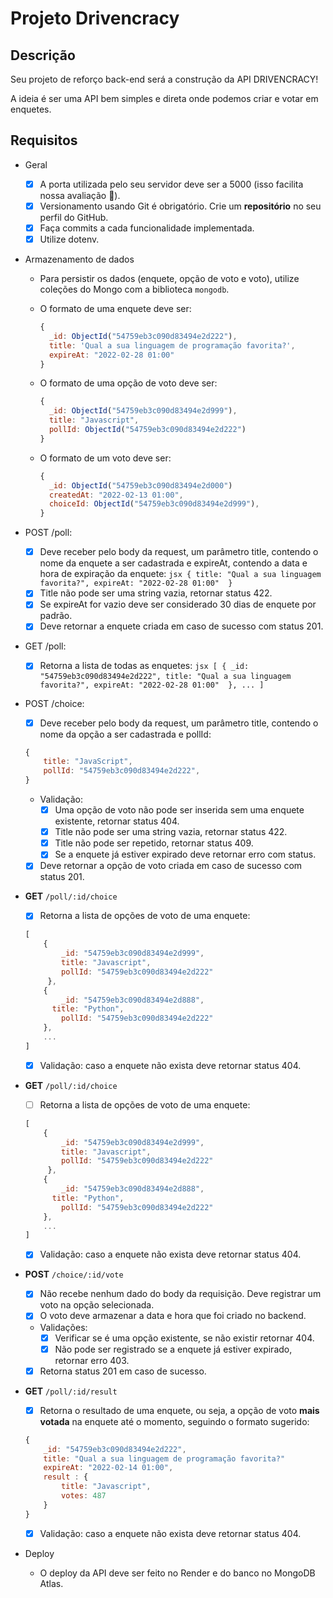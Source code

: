 # Projeto Drivencracy 

## Descrição

Seu projeto de reforço back-end será a construção da API DRIVENCRACY!

A ideia é ser uma API bem simples e direta onde podemos criar e votar em enquetes. 

## Requisitos

- Geral
  - [X]  A porta utilizada pelo seu servidor deve ser a 5000 (isso facilita nossa avaliação 🙂).
  - [X]  Versionamento usando Git é obrigatório. Crie um **repositório** no seu perfil do GitHub.
  - [X]  Faça commits a cada funcionalidade implementada.
  - [X]  Utilize dotenv.
  
- Armazenamento de dados
  - Para persistir os dados (enquete, opção de voto e voto), utilize coleções do Mongo com a biblioteca `mongodb`.
  
  - O formato de uma enquete deve ser:

      ```jsx
      {
        _id: ObjectId("54759eb3c090d83494e2d222"),
        title: 'Qual a sua linguagem de programação favorita?', 
        expireAt: "2022-02-28 01:00"
      }
      ```
      
   - O formato de uma opção de voto deve ser:

      ```jsx
      { 
        _id: ObjectId("54759eb3c090d83494e2d999"),
        title: "Javascript", 
        pollId: ObjectId("54759eb3c090d83494e2d222") 
      }
      ```
      
   - O formato de um voto deve ser:

      ```jsx
      { 
        _id: ObjectId("54759eb3c090d83494e2d000")
        createdAt: "2022-02-13 01:00", 
        choiceId: ObjectId("54759eb3c090d83494e2d999"), 
      }
      ```
      
- POST /poll:
    - [x]  Deve receber pelo body da request, um parâmetro title, contendo o nome da enquete a ser cadastrada e expireAt, contendo a data e hora de expiração da enquete:
      ```jsx
      {
          title: "Qual a sua linguagem favorita?",
          expireAt: "2022-02-28 01:00" 
      }
      ```
    - [x]  Title não pode ser uma string vazia, retornar status 422.
    - [x]  Se expireAt for vazio deve ser considerado 30 dias de enquete por padrão.
    - [x]  Deve retornar a enquete criada em caso de sucesso com status 201.
    
- GET /poll:
    - [x]  Retorna a lista de todas as enquetes:
      ```jsx
      [
        {
          _id: "54759eb3c090d83494e2d222",
          title: "Qual a sua linguagem favorita?",
          expireAt: "2022-02-28 01:00" 
        },
        ...
      ]
      ```
      
 - POST /choice:
    - [x]  Deve receber pelo body da request, um parâmetro title, contendo o nome da opção a ser cadastrada e pollId:
      ```jsx
      {
          title: "JavaScript",
          pollId: "54759eb3c090d83494e2d222",
      }
      ```
      - Validação: 
        - [x]  Uma opção de voto não pode ser inserida sem uma enquete existente, retornar status 404.
        - [x]  Title não pode ser uma string vazia, retornar status 422.
        - [x]  Title não pode ser repetido, retornar status 409.
        - [x]  Se a enquete já estiver expirado deve retornar erro com status.
     - [x] Deve retornar a opção de voto criada em caso de sucesso com status 201.
     
 - **GET** `/poll/:id/choice`
    - [x]  Retorna a lista de opções de voto de uma enquete:
    
    ```jsx
    [
    	{
    		_id: "54759eb3c090d83494e2d999",
    		title: "Javascript",
    		pollId: "54759eb3c090d83494e2d222" 
    	 },
    	{
    		_id: "54759eb3c090d83494e2d888",
    	  title: "Python",
    		pollId: "54759eb3c090d83494e2d222"
    	},
    	...
    ]
    ```
    
    - [X]  Validação: caso a enquete não exista deve retornar status 404.
    
- **GET** `/poll/:id/choice`
    - [ ]  Retorna a lista de opções de voto de uma enquete:
    
    ```jsx
    [
    	{
    		_id: "54759eb3c090d83494e2d999",
    		title: "Javascript",
    		pollId: "54759eb3c090d83494e2d222" 
    	 },
    	{
    		_id: "54759eb3c090d83494e2d888",
    	  title: "Python",
    		pollId: "54759eb3c090d83494e2d222"
    	},
    	...
    ]
    ```
    
    - [X]  Validação: caso a enquete não exista deve retornar status 404.
    
- **POST** `/choice/:id/vote`
    - [X]  Não recebe nenhum dado do body da requisição. Deve registrar um voto na opção selecionada.
    - [X]  O voto deve armazenar a data e hora que foi criado no backend.
    - Validações:
        - [X]  Verificar se é uma opção existente, se não existir retornar 404.
        - [X]  Não pode ser registrado se a enquete já estiver expirado, retornar erro 403.
    - [X]  Retorna status 201 em caso de sucesso.
    
- **GET** `/poll/:id/result`
    - [X]  Retorna o resultado de uma enquete, ou seja, a opção de voto **mais votada** na enquete até o momento, seguindo o formato sugerido:
    
    ```jsx
    {
    	_id: "54759eb3c090d83494e2d222",
    	title: "Qual a sua linguagem de programação favorita?"
    	expireAt: "2022-02-14 01:00",
    	result : {
    		title: "Javascript",
    		votes: 487
    	}
    }
    ```
    
    - [X]  Validação: caso a enquete não exista deve retornar status 404.
    
- Deploy
    - O deploy da API deve ser feito no Render e do banco no MongoDB Atlas.
